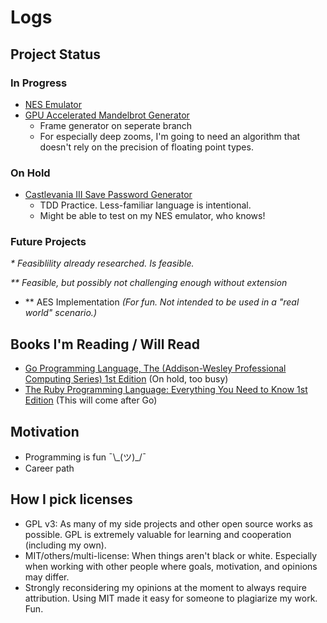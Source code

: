 # Logs

## Project Status
### In Progress
- [NES Emulator](https://github.com/mrniceguy127/nes-emu)
- [GPU Accelerated Mandelbrot Generator](https://github.com/mrniceguy127/mandelbrot-gen)
  - Frame generator on seperate branch
  - For especially deep zooms, I'm going to need an algorithm that doesn't rely on the precision of floating point types.

### On Hold
- [Castlevania III Save Password Generator](https://github.com/mrniceguy127/castlevania-iii-password-save-gen-c-sharp)
  - TDD Practice. Less-familiar language is intentional.
  - Might be able to test on my NES emulator, who knows!

### Future Projects
*\* Feasiblility already researched. Is feasible.*

*\*\* Feasible, but possibly not challenging enough without extension*
- \*\* AES Implementation *(For fun. Not intended to be used in a "real world" scenario.)*

## Books I'm Reading / Will Read
- [Go Programming Language, The (Addison-Wesley Professional Computing Series) 1st Edition](https://www.amazon.com/Programming-Language-Addison-Wesley-Professional-Computing/dp/0134190440/ref=sr_1_9?dchild=1&keywords=golang&qid=1635724747&sr=8-9) (On hold, too busy)
- [The Ruby Programming Language: Everything You Need to Know 1st Edition](https://www.amazon.com/Ruby-Programming-Language-Everything-Need-ebook/dp/B0026OR3JO/ref=sr_1_4?crid=237J648G56NIM&dchild=1&keywords=ruby+programming&qid=1635881146&s=digital-text&sprefix=ruby+pro%2Cdigital-text%2C146&sr=1-4) (This will come after Go)

## Motivation
- Programming is fun ¯\\\_(ツ)\_/¯
- Career path

## How I pick licenses
- GPL v3: As many of my side projects and other open source works as possible. GPL is extremely valuable for learning and cooperation (including my own).
- MIT/others/multi-license: When things aren't black or white. Especially when working with other people where goals, motivation, and opinions may differ.
- Strongly reconsidering my opinions at the moment to always require attribution. Using MIT made it easy for someone to plagiarize my work. Fun.
